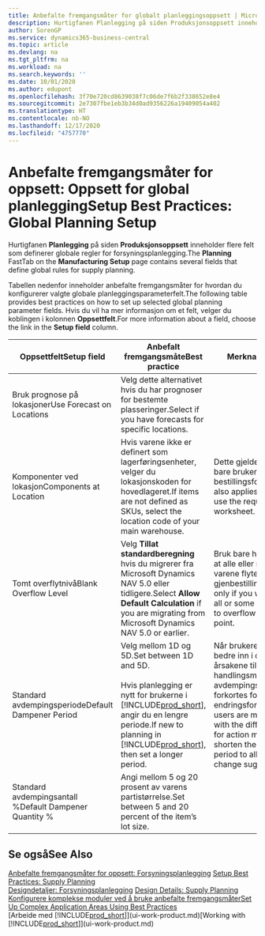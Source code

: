 ```yaml
---
title: Anbefalte fremgangsmåter for globalt planleggingsoppsett | Microsoft-dokumentasjon
description: Hurtigfanen Planlegging på siden Produksjonsoppsett inneholder flere felt som definerer globale regler for forsyningsplanlegging.
author: SorenGP
ms.service: dynamics365-business-central
ms.topic: article
ms.devlang: na
ms.tgt_pltfrm: na
ms.workload: na
ms.search.keywords: ''
ms.date: 10/01/2020
ms.author: edupont
ms.openlocfilehash: 3f70e720cd8639038f7c06de7f6b2f338652e8e4
ms.sourcegitcommit: 2e7307fbe1eb3b34d0ad9356226a19409054a402
ms.translationtype: HT
ms.contentlocale: nb-NO
ms.lasthandoff: 12/17/2020
ms.locfileid: "4757770"
---
```

# <a name="setup-best-practices-global-planning-setup"></a><span data-ttu-id="86417-103">Anbefalte fremgangsmåter for oppsett: Oppsett for global planlegging</span><span class="sxs-lookup"><span data-stu-id="86417-103">Setup Best Practices: Global Planning Setup</span></span>
<span data-ttu-id="86417-104">Hurtigfanen **Planlegging** på siden **Produksjonsoppsett** inneholder flere felt som definerer globale regler for forsyningsplanlegging.</span><span class="sxs-lookup"><span data-stu-id="86417-104">The **Planning** FastTab on the **Manufacturing Setup** page contains several fields that define global rules for supply planning.</span></span>  

 <span data-ttu-id="86417-105">Tabellen nedenfor inneholder anbefalte fremgangsmåter for hvordan du konfigurerer valgte globale planleggingsparameterfelt.</span><span class="sxs-lookup"><span data-stu-id="86417-105">The following table provides best practices on how to set up selected global planning parameter fields.</span></span> <span data-ttu-id="86417-106">Hvis du vil ha mer informasjon om et felt, velger du koblingen i kolonnen **Oppsettfelt**.</span><span class="sxs-lookup"><span data-stu-id="86417-106">For more information about a field, choose the link in the **Setup field** column.</span></span>  

|<span data-ttu-id="86417-107">Oppsettfelt</span><span class="sxs-lookup"><span data-stu-id="86417-107">Setup field</span></span>|<span data-ttu-id="86417-108">Anbefalt fremgangsmåte</span><span class="sxs-lookup"><span data-stu-id="86417-108">Best practice</span></span>|<span data-ttu-id="86417-109">Merknad</span><span class="sxs-lookup"><span data-stu-id="86417-109">Comment</span></span>|  
|-----------------|-------------------|-------------|  
|<span data-ttu-id="86417-110">Bruk prognose på lokasjoner</span><span class="sxs-lookup"><span data-stu-id="86417-110">Use Forecast on Locations</span></span>|<span data-ttu-id="86417-111">Velg dette alternativet hvis du har prognoser for bestemte plasseringer.</span><span class="sxs-lookup"><span data-stu-id="86417-111">Select if you have forecasts for specific locations.</span></span>||  
|<span data-ttu-id="86417-112">Komponenter ved lokasjon</span><span class="sxs-lookup"><span data-stu-id="86417-112">Components at Location</span></span>|<span data-ttu-id="86417-113">Hvis varene ikke er definert som lagerføringsenheter, velger du lokasjonskoden for hovedlageret.</span><span class="sxs-lookup"><span data-stu-id="86417-113">If items are not defined as SKUs, select the location code of your main warehouse.</span></span>|<span data-ttu-id="86417-114">Dette gjelder også hvis du bare bruker bestillingsforslaget.</span><span class="sxs-lookup"><span data-stu-id="86417-114">This also applies if you only use the requisition worksheet.</span></span>|  
|<span data-ttu-id="86417-115">Tomt overflytnivå</span><span class="sxs-lookup"><span data-stu-id="86417-115">Blank Overflow Level</span></span>|<span data-ttu-id="86417-116">Velg **Tillat standardberegning** hvis du migrerer fra Microsoft Dynamics NAV 5.0 eller tidligere.</span><span class="sxs-lookup"><span data-stu-id="86417-116">Select **Allow Default Calculation** if you are migrating from Microsoft Dynamics NAV 5.0 or earlier.</span></span>|<span data-ttu-id="86417-117">Bruk bare hvis du vil tillate at alle eller noen av varene flyter over gjenbestillingspunktet.</span><span class="sxs-lookup"><span data-stu-id="86417-117">Use only if you want to allow all or some of your items to overflow the reorder point.</span></span>|  
|<span data-ttu-id="86417-118">Standard avdempingsperiode</span><span class="sxs-lookup"><span data-stu-id="86417-118">Default Dampener Period</span></span>|<span data-ttu-id="86417-119">Velg mellom 1D og 5D.</span><span class="sxs-lookup"><span data-stu-id="86417-119">Set between 1D and 5D.</span></span><br /><br /> <span data-ttu-id="86417-120">Hvis planlegging er nytt for brukerne i [!INCLUDE[prod_short](includes/prod_short.md)], angir du en lengre periode.</span><span class="sxs-lookup"><span data-stu-id="86417-120">If new to planning in [!INCLUDE[prod_short](includes/prod_short.md)], then set a longer period.</span></span>|<span data-ttu-id="86417-121">Når brukere har satt seg bedre inn i de forskjellige årsakene til handlingsmeldinger, kan avdempingsperioden forkortes for å tillate flere endringsforslag.</span><span class="sxs-lookup"><span data-stu-id="86417-121">When users are more familiar with the different reasons for action messages, then shorten the dampener period to allow more change suggestions.</span></span>|  
|<span data-ttu-id="86417-122">Standard avdempingsantall %</span><span class="sxs-lookup"><span data-stu-id="86417-122">Default Dampener Quantity %</span></span>|<span data-ttu-id="86417-123">Angi mellom 5 og 20 prosent av varens partistørrelse.</span><span class="sxs-lookup"><span data-stu-id="86417-123">Set between 5 and 20 percent of the item’s lot size.</span></span>||  

## <a name="see-also"></a><span data-ttu-id="86417-124">Se også</span><span class="sxs-lookup"><span data-stu-id="86417-124">See Also</span></span>  
 <span data-ttu-id="86417-125">[Anbefalte fremgangsmåter for oppsett: Forsyningsplanlegging](setup-best-practices-supply-planning.md) </span><span class="sxs-lookup"><span data-stu-id="86417-125">[Setup Best Practices: Supply Planning](setup-best-practices-supply-planning.md) </span></span>  
 <span data-ttu-id="86417-126">[Designdetaljer: Forsyningsplanlegging](design-details-supply-planning.md) </span><span class="sxs-lookup"><span data-stu-id="86417-126">[Design Details: Supply Planning](design-details-supply-planning.md) </span></span>  
 [<span data-ttu-id="86417-127">Konfigurere komplekse moduler ved å bruke anbefalte fremgangsmåter</span><span class="sxs-lookup"><span data-stu-id="86417-127">Set Up Complex Application Areas Using Best Practices</span></span>](set-up-complex-application-areas-using-best-practices.md)  
 <span data-ttu-id="86417-128">[Arbeide med [!INCLUDE[prod_short](includes/prod_short.md)]](ui-work-product.md)</span><span class="sxs-lookup"><span data-stu-id="86417-128">[Working with [!INCLUDE[prod_short](includes/prod_short.md)]](ui-work-product.md)</span></span>
